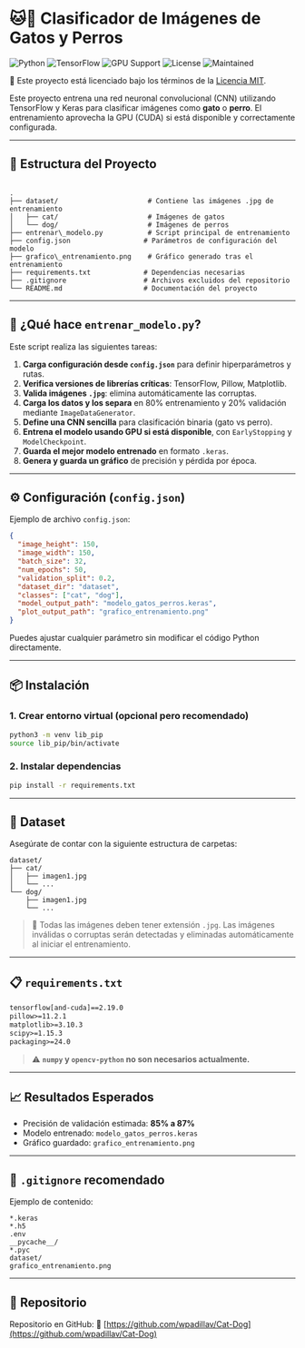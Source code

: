 # 🐱🐶 Clasificador de Imágenes de Gatos y Perros

![Python](https://img.shields.io/badge/python-3.12%2B-blue)
![TensorFlow](https://img.shields.io/badge/TensorFlow-2.19.0-orange)
![GPU Support](https://img.shields.io/badge/GPU-Supported-brightgreen)
![License](https://img.shields.io/badge/license-MIT-lightgrey)
![Maintained](https://img.shields.io/badge/maintained-yes-brightgreen)

📝 Este proyecto está licenciado bajo los términos de la [Licencia MIT](LICENSE).

Este proyecto entrena una red neuronal convolucional (CNN) utilizando TensorFlow y Keras para clasificar imágenes como **gato** o **perro**. El entrenamiento aprovecha la GPU (CUDA) si está disponible y correctamente configurada.

---

## 📁 Estructura del Proyecto

```

.
├── dataset/                      # Contiene las imágenes .jpg de entrenamiento
│   ├── cat/                      # Imágenes de gatos
│   └── dog/                      # Imágenes de perros
├── entrenar\_modelo.py           # Script principal de entrenamiento
├── config.json                  # Parámetros de configuración del modelo
├── grafico\_entrenamiento.png    # Gráfico generado tras el entrenamiento
├── requirements.txt             # Dependencias necesarias
├── .gitignore                   # Archivos excluidos del repositorio
└── README.md                    # Documentación del proyecto

````

---

## 🚀 ¿Qué hace `entrenar_modelo.py`?

Este script realiza las siguientes tareas:

1. **Carga configuración desde `config.json`** para definir hiperparámetros y rutas.
2. **Verifica versiones de librerías críticas**: TensorFlow, Pillow, Matplotlib.
3. **Valida imágenes `.jpg`**: elimina automáticamente las corruptas.
4. **Carga los datos y los separa** en 80% entrenamiento y 20% validación mediante `ImageDataGenerator`.
5. **Define una CNN sencilla** para clasificación binaria (gato vs perro).
6. **Entrena el modelo usando GPU si está disponible**, con `EarlyStopping` y `ModelCheckpoint`.
7. **Guarda el mejor modelo entrenado** en formato `.keras`.
8. **Genera y guarda un gráfico** de precisión y pérdida por época.

---

## ⚙️ Configuración (`config.json`)

Ejemplo de archivo `config.json`:

```json
{
  "image_height": 150,
  "image_width": 150,
  "batch_size": 32,
  "num_epochs": 50,
  "validation_split": 0.2,
  "dataset_dir": "dataset",
  "classes": ["cat", "dog"],
  "model_output_path": "modelo_gatos_perros.keras",
  "plot_output_path": "grafico_entrenamiento.png"
}
````

Puedes ajustar cualquier parámetro sin modificar el código Python directamente.

---

## 📦 Instalación

### 1. Crear entorno virtual (opcional pero recomendado)

```bash
python3 -m venv lib_pip
source lib_pip/bin/activate
```

### 2. Instalar dependencias

```bash
pip install -r requirements.txt
```

---

## 🧪 Dataset

Asegúrate de contar con la siguiente estructura de carpetas:

```
dataset/
├── cat/
│   ├── imagen1.jpg
│   └── ...
└── dog/
    ├── imagen1.jpg
    └── ...
```

> 📝 Todas las imágenes deben tener extensión `.jpg`. Las imágenes inválidas o corruptas serán detectadas y eliminadas automáticamente al iniciar el entrenamiento.

---

## 📋 `requirements.txt`

```txt
tensorflow[and-cuda]==2.19.0
pillow>=11.2.1
matplotlib>=3.10.3
scipy>=1.15.3
packaging>=24.0
```

> ⚠️ **`numpy` y `opencv-python` no son necesarios actualmente.**

---

## 📈 Resultados Esperados

* Precisión de validación estimada: **85% a 87%**
* Modelo entrenado: `modelo_gatos_perros.keras`
* Gráfico guardado: `grafico_entrenamiento.png`

---

## 🛑 `.gitignore` recomendado

Ejemplo de contenido:

```
*.keras
*.h5
.env
__pycache__/
*.pyc
dataset/
grafico_entrenamiento.png
```

---

## 📌 Repositorio

Repositorio en GitHub:
🔗 [https://github.com/wpadillav/Cat-Dog](https://github.com/wpadillav/Cat-Dog)

